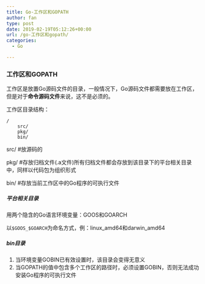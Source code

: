 ```yaml
---
title: Go-工作区和GOPATH
author: fan
type: post
date: 2019-02-19T05:12:26+00:00
url: /go-工作区和gopath/
categories:
  - Go

---
```

### 工作区和GOPATH

工作区是放置Go源码文件的目录，一般情况下，Go源码文件都需要放在工作区，但是对于**命令源码文件**来说，这不是必须的。
  
工作区目录结构：

<pre><code class="line-numbers">/
    src/
    pkg/
    bin/
</code></pre>

src/ #放源码的
  
pkg/ #存放归档文件(.a文件)所有归档文件都会存放到该目录下的平台相关目录中，同样以代码包为组织形式
  
bin/ #存放当前工作区中的Go程序的可执行文件

##### 平台相关目录

用两个隐含的Go语言环境变量：GOOS和GOARCH
  
以`$GOOS_$GOARCH`为命名方式，例：linux\_amd64和darwin\_amd64

##### bin目录

  1. 当环境变量GOBIN已有效设置时，该目录会变得无意义
  2. 当GOPATH的值中包含多个工作区的路径时，必须设置GOBIN，否则无法成功安装Go程序的可执行文件